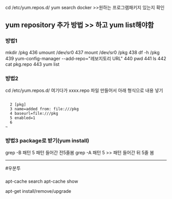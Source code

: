 cd /etc/yum.repos.d/
yum search docker >>원하는 프로그램패키지 있는지 확인

## yum repository 추가 방법 >> 하고 yum list해야함

### 방법1
 mkdir /pkg
  436  umount /dev/sr0
  437  mount /dev/sr0 /pkg
  438  df -h /pkg
  439  yum-config-manager --add-repo="레보지토리 URL"
  440  pwd
  441  ls
  442  cat pkg.repo
  443  yum list
  

### 방법2
cd /etc/yum.repos.d/
여기다가 xxxx.repo 파일 만들어서 아래 형식으로 내용 넣기

```

  2 [pkg]
  3 name=added from: file:///pkg
  4 baseurl=file:///pkg
  5 enabled=1
  6
~

```

### 방법3 package로 받기(yum install)




grep -B 패턴 5 패턴 들어간 전5줄봄
grep -A 패턴 5 >> 패턴 들어간 뒤 5줄 봄

------
#우분투
### 
apt-cache search
apt-cache show

apt-get install/remove/upgrade
